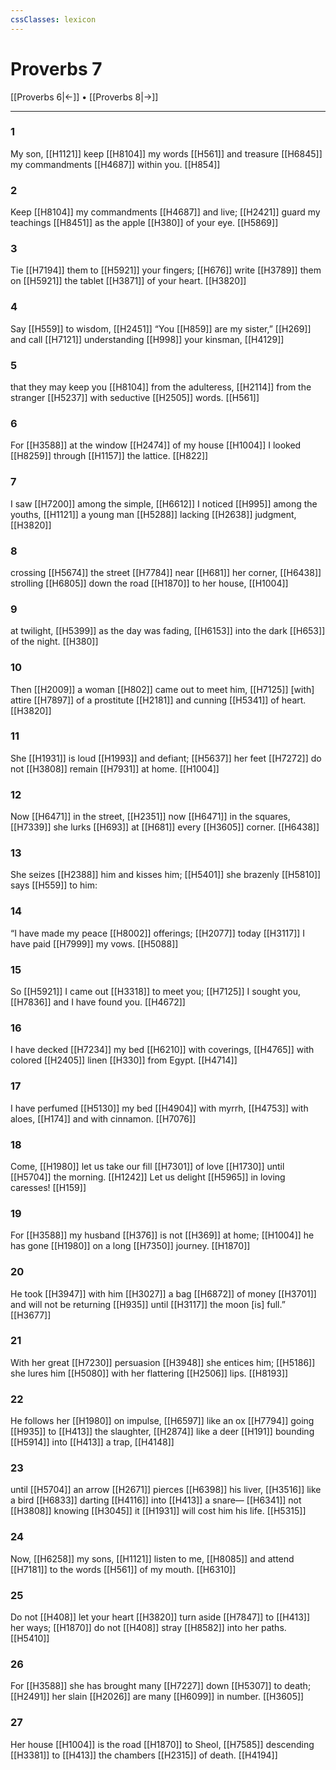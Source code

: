 ```yaml
---
cssClasses: lexicon
---
```


# Proverbs 7

[[Proverbs 6|←]] • [[Proverbs 8|→]]

---

### 1
My son, [[H1121]] keep [[H8104]] my words [[H561]] and treasure [[H6845]] my commandments [[H4687]] within you. [[H854]]

### 2
Keep [[H8104]] my commandments [[H4687]] and live; [[H2421]] guard my teachings [[H8451]] as the apple [[H380]] of your eye. [[H5869]]

### 3
Tie [[H7194]] them to [[H5921]] your fingers; [[H676]] write [[H3789]] them on [[H5921]] the tablet [[H3871]] of your heart. [[H3820]]

### 4
Say [[H559]] to wisdom, [[H2451]] “You [[H859]] are my sister,” [[H269]] and call [[H7121]] understanding [[H998]] your kinsman, [[H4129]]

### 5
that they may keep you [[H8104]] from the adulteress, [[H2114]] from the stranger [[H5237]] with seductive [[H2505]] words. [[H561]]

### 6
For [[H3588]] at the window [[H2474]] of my house [[H1004]] I looked [[H8259]] through [[H1157]] the lattice. [[H822]]

### 7
I saw [[H7200]] among the simple, [[H6612]] I noticed [[H995]] among the youths, [[H1121]] a young man [[H5288]] lacking [[H2638]] judgment, [[H3820]]

### 8
crossing [[H5674]] the street [[H7784]] near [[H681]] her corner, [[H6438]] strolling [[H6805]] down the road [[H1870]] to her house, [[H1004]]

### 9
at twilight, [[H5399]] as the day was fading, [[H6153]] into the dark [[H653]] of the night. [[H380]]

### 10
Then [[H2009]] a woman [[H802]] came out to meet him, [[H7125]] [with] attire [[H7897]] of a prostitute [[H2181]] and cunning [[H5341]] of heart. [[H3820]]

### 11
She [[H1931]] is loud [[H1993]] and defiant; [[H5637]] her feet [[H7272]] do not [[H3808]] remain [[H7931]] at home. [[H1004]]

### 12
Now [[H6471]] in the street, [[H2351]] now [[H6471]] in the squares, [[H7339]] she lurks [[H693]] at [[H681]] every [[H3605]] corner. [[H6438]]

### 13
She seizes [[H2388]] him  and kisses him; [[H5401]] she brazenly [[H5810]] says [[H559]] to him: 

### 14
“I have made my peace [[H8002]] offerings; [[H2077]] today [[H3117]] I have paid [[H7999]] my vows. [[H5088]]

### 15
So [[H5921]] I came out [[H3318]] to meet you; [[H7125]] I sought you, [[H7836]] and I have found you. [[H4672]]

### 16
I have decked [[H7234]] my bed [[H6210]] with coverings, [[H4765]] with colored [[H2405]] linen [[H330]] from Egypt. [[H4714]]

### 17
I have perfumed [[H5130]] my bed [[H4904]] with myrrh, [[H4753]] with aloes, [[H174]] and with cinnamon. [[H7076]]

### 18
Come, [[H1980]] let us take our fill [[H7301]] of love [[H1730]] until [[H5704]] the morning. [[H1242]] Let us delight [[H5965]] in loving caresses! [[H159]]

### 19
For [[H3588]] my husband [[H376]] is not [[H369]] at home; [[H1004]] he has gone [[H1980]] on a long [[H7350]] journey. [[H1870]]

### 20
He took [[H3947]] with him [[H3027]] a bag [[H6872]] of money [[H3701]] and will not be returning [[H935]] until [[H3117]] the moon [is] full.” [[H3677]]

### 21
With her great [[H7230]] persuasion [[H3948]] she entices him; [[H5186]] she lures him [[H5080]] with her flattering [[H2506]] lips. [[H8193]]

### 22
He follows her [[H1980]] on impulse, [[H6597]] like an ox [[H7794]] going [[H935]] to [[H413]] the slaughter, [[H2874]] like a deer [[H191]] bounding [[H5914]] into [[H413]] a trap, [[H4148]]

### 23
until [[H5704]] an arrow [[H2671]] pierces [[H6398]] his liver, [[H3516]] like a bird [[H6833]] darting [[H4116]] into [[H413]] a snare— [[H6341]] not [[H3808]] knowing [[H3045]] it [[H1931]] will cost him his life. [[H5315]]

### 24
Now, [[H6258]] my sons, [[H1121]] listen to me, [[H8085]] and attend [[H7181]] to the words [[H561]] of my mouth. [[H6310]]

### 25
Do not [[H408]] let your heart [[H3820]] turn aside [[H7847]] to [[H413]] her ways; [[H1870]] do not [[H408]] stray [[H8582]] into her paths. [[H5410]]

### 26
For [[H3588]] she has brought many [[H7227]] down [[H5307]] to death; [[H2491]] her slain [[H2026]] are many [[H6099]] in number. [[H3605]]

### 27
Her house [[H1004]] is the road [[H1870]] to Sheol, [[H7585]] descending [[H3381]] to [[H413]] the chambers [[H2315]] of death. [[H4194]]

